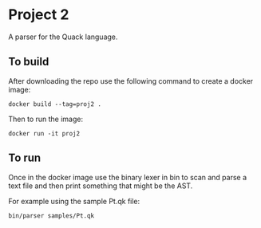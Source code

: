 # Project 2
A parser for the Quack language.

## To build
After downloading the repo use the following command to create a docker image:

`docker build --tag=proj2 .`

Then to run the image:

`docker run -it proj2`

## To run
Once in the docker image use the binary lexer in bin to scan and parse a text
file and then print something that might be the AST.

For example using the sample Pt.qk file:

`bin/parser samples/Pt.qk`

